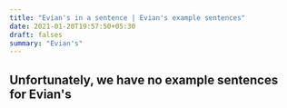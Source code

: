 ```yaml
---
title: "Evian's in a sentence | Evian's example sentences"
date: 2021-01-20T19:57:50+05:30
draft: falses
summary: "Evian's"
---
```

## Unfortunately, we have no example sentences for Evian's                 
